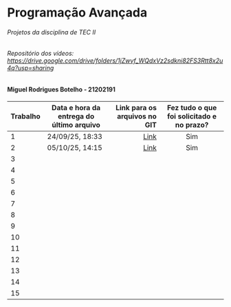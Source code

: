 # Programação Avançada
###### Projetos da disciplina de TEC II
###### Repositório dos vídeos: https://drive.google.com/drive/folders/1jZwvf_WQdxVz2sdkni82FS3Rtt8x2u4q?usp=sharing

#### Miguel Rodrigues Botelho - 21202191

| Trabalho | Data e hora da entrega do último arquivo | Link para os arquivos no GIT | Fez tudo o que foi solicitado e no prazo? |
|---|---|---:|:---:|
| 1  | 24/09/25, 18:33 | [Link](https://github.com/Bot-e-lho/Programacao_Avancada/tree/main/Projeto1) | Sim |
| 2  | 05/10/25, 14:15 | [Link](https://github.com/Bot-e-lho/Programacao_Avancada/tree/main/Projeto2) | Sim |
| 3  |  |  |  |
| 4  |  |  |  |
| 5  |  |  |  |
| 6  |  |  |  |
| 7  |  |  |  |
| 8  |  |  |  |
| 9  |  |  |  |
| 10 |  |  |  |
| 11 |  |  |  |
| 12 |  |  |  |
| 13 |  |  |  |
| 14 |  |  |  |
| 15 |  |  |  |
